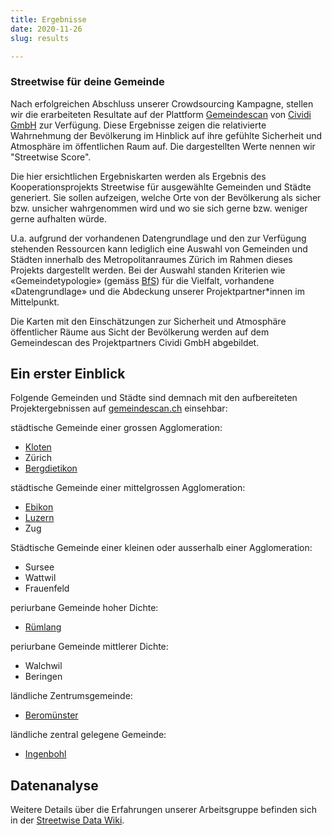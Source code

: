 ```yaml
---
title: Ergebnisse
date: 2020-11-26
slug: results

---
```

### Streetwise für deine Gemeinde

Nach erfolgreichen Abschluss unserer Crowdsourcing Kampagne, stellen wir die erarbeiteten Resultate auf der Plattform [Gemeindescan](https://gemeindescan.ch) von [Cividi GmbH](https://cividi.ch) zur Verfügung. Diese Ergebnisse zeigen die relativierte Wahrnehmung der Bevölkerung im Hinblick auf ihre gefühlte Sicherheit und Atmosphäre im öffentlichen Raum auf. Die dargestellten Werte nennen wir "Streetwise Score".

Die hier ersichtlichen Ergebniskarten werden als Ergebnis des Kooperationsprojekts Streetwise für ausgewählte Gemeinden und Städte generiert. Sie sollen aufzeigen, welche Orte von der Bevölkerung als sicher bzw. unsicher wahrgenommen wird und wo sie sich gerne bzw. weniger gerne aufhalten würde.

U.a. aufgrund der vorhandenen Datengrundlage und den zur Verfügung stehenden Ressourcen kann lediglich eine Auswahl von Gemeinden und Städten innerhalb des Metropolitanraumes Zürich im Rahmen dieses Projekts dargestellt werden. Bei der Auswahl standen Kriterien wie «Gemeindetypologie» (gemäss [BfS](https://www.bfs.admin.ch/bfs/de/home/statistiken/querschnittsthemen/raeumliche-analysen/raeumliche-gliederungen/raeumliche-typologien.assetdetail.2543279.html "BfS")) für die Vielfalt, vorhandene «Datengrundlage» und die Abdeckung unserer Projektpartner*innen im Mittelpunkt.

Die Karten mit den Einschätzungen zur Sicherheit und Atmosphäre öffentlicher Räume aus Sicht der Bevölkerung werden auf dem Gemeindescan des Projektpartners Cividi GmbH abgebildet.

## Ein erster Einblick

Folgende Gemeinden und Städte sind demnach mit den aufbereiteten Projektergebnissen auf [gemeindescan.ch](http://www.gemeindescan.ch) einsehbar:

städtische Gemeinde einer grossen Agglomeration:

* [Kloten](https://sandbox.gemeindescan.ch/de/ZH97Y/5HBC6U/)
* Zürich
* [Bergdietikon](https://sandbox.gemeindescan.ch/de/ZH97Y/DQ33J6/)

städtische Gemeinde einer mittelgrossen Agglomeration:

* [Ebikon](https://sandbox.gemeindescan.ch/de/ZH97Y/537PVF/)
* [Luzern](https://sandbox.gemeindescan.ch/de/ZH97Y/HIAL38/)
* Zug

Städtische Gemeinde einer kleinen oder ausserhalb einer Agglomeration:

* Sursee
* Wattwil
* Frauenfeld

periurbane Gemeinde hoher Dichte:

* [Rümlang](https://sandbox.gemeindescan.ch/de/ZH97Y/IUIBKF/)

periurbane Gemeinde mittlerer Dichte:

* Walchwil
* Beringen

ländliche Zentrumsgemeinde:

* [Beromünster](https://sandbox.gemeindescan.ch/de/ZH97Y/KZNN75/)

ländliche zentral gelegene Gemeinde:

* [Ingenbohl](https://sandbox.gemeindescan.ch/de/ZH97Y/17B6HB/)

## Datenanalyse

Weitere Details über die Erfahrungen unserer Arbeitsgruppe befinden sich in der [Streetwise Data Wiki](https://github.com/Streetwise/streetwise-data/wiki).